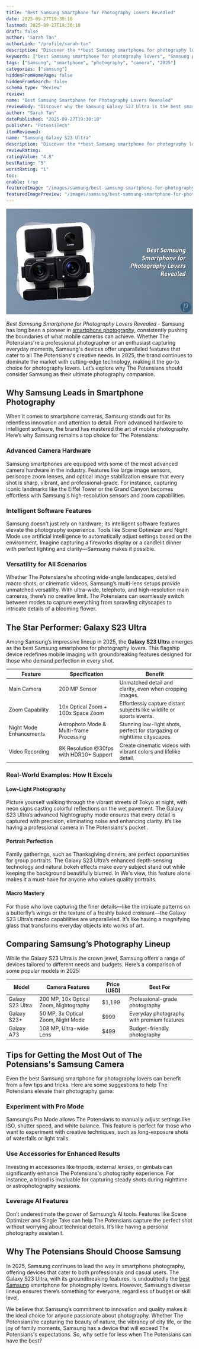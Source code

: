 ```yaml
---
title: "Best Samsung Smartphone for Photography Lovers Revealed"
date: 2025-09-27T19:30:10
lastmod: 2025-09-27T19:30:10
draft: false
author: "Sarah Tan"
authorLink: "/profile/sarah-tan"
description: "Discover the **best Samsung smartphone for photography lovers**! Explore top models with stunning cameras, advanced features, and pro-level photo quality."
keywords: ["best Samsung smartphone for photography lovers", "Samsung photography smartphones 2025", "top Samsung camera phones for photographers"]
tags: ["Samsung", "smartphone", "photography", "camera", "2025"]
categories: ["samsung"]
hiddenFromHomePage: false
hiddenFromSearch: false
schema_type: "Review"
review:
name: "Best Samsung Smartphone for Photography Lovers Revealed"
reviewBody: "Discover why the Samsung Galaxy S23 Ultra is the best smartphone for photography lovers in 2025. With its groundbreaking 200 MP camera, advanced AI features, and seamless user experience, it’s the top choice for capturing professional-grade photos and videos."
author: "Sarah Tan"
datePublished: "2025-09-27T19:30:10"
publisher: "PotensiTech"
itemReviewed:
name: "Samsung Galaxy S23 Ultra"
description: "Discover the **best Samsung smartphone for photography lovers**! Explore top models with stunning cameras, advanced features, and pro-level photo quality."
reviewRating:
ratingValue: "4.8"
bestRating: "5"
worstRating: "1"
toc:
enable: true
featuredImage: "/images/samsung/best-samsung-smartphone-for-photography-lovers-revealed.jpg"
featuredImagePreview: "/images/samsung/best-samsung-smartphone-for-photography-lovers-revealed.jpg"
---
```


![Best Samsung Smartphone for Photography Lovers Revealed](/images/samsung/best-samsung-smartphone-for-photography-lovers-revealed.jpg)


*Best Samsung Smartphone for Photography Lovers Revealed* - Samsung has long been a pioneer in [smartphone photography](/samsung/authentic-samsung-smartphone-photography-gear), consistently pushing the boundaries of what mobile cameras can achieve. Whether The Potensians're a professional photographer or an enthusiast capturing everyday moments, Samsung's devices offer unparalleled features that cater to all The Potensians's creative needs. In 2025, the brand continues to dominate the market with cutting-edge technology, making it the go-to choice for photography lovers. Let’s explore why The Potensians should consider Samsung as their ultimate photography companion.

## Why Samsung Leads in Smartphone Photography

When it comes to smartphone cameras, Samsung stands out for its relentless innovation and attention to detail. From advanced hardware to intelligent software, the brand has mastered the art of mobile photography.  Here’s why Samsung remains a top choice for The Potensians:

### Advanced Camera Hardware

Samsung smartphones are equipped with some of the most advanced camera hardware in the industry. Features like large image sensors, periscope zoom lenses, and optical image stabilization ensure that every shot is sharp, vibrant, and professional-grade. For instance, capturing iconic landmarks like the Eiffel Tower or the Grand Canyon becomes effortless with Samsung's high-resolution sensors and zoom capabilities.

### Intelligent Software Features

Samsung doesn’t just rely on hardware; its intelligent software features elevate the photography experience. Tools like Scene Optimizer and Night Mode use artificial intelligence to automatically adjust settings based on the environment. Imagine capturing a fireworks display or a candlelit dinner with perfect lighting and clarity—Samsung makes it possible.

### Versatility for All Scenarios

Whether The Potensians’re shooting wide-angle landscapes, detailed macro shots, or cinematic videos, Samsung’s multi-lens setups provide unmatched versatility. With ultra-wide, telephoto, and high-resolution main cameras, there’s no creative limit. The Potensians can seamlessly switch between modes to capture everything from sprawling cityscapes to intricate details of a blooming flower.

## The Star Performer: Galaxy S23 Ultra

Among Samsung’s impressive lineup in 2025, the __Galaxy S23 Ultra__ emerges as the best Samsung smartphone for photography lovers. This flagship device redefines mobile imaging with groundbreaking features designed for those who demand perfection in every shot.

<div class="table-responsive">
<table class="html-table">
<thead>
<tr>
<th>Feature</th>
<th>Specification</th>
<th>Benefit</th>
</tr>
</thead>
<tbody>
<tr>
<td>Main Camera</td>
<td>200 MP Sensor</td>
<td>Unmatched detail and clarity, even when cropping images.</td>
</tr>
<tr>
<td>Zoom Capability</td>
<td>10x Optical Zoom + 100x Space Zoom</td>
<td>Effortlessly capture distant subjects like wildlife or sports events.</td>
</tr>
<tr>
<td>Night Mode Enhancements</td>
<td>Astrophoto Mode & Multi-frame Processing</td>
<td>Stunning low-light shots, perfect for stargazing or nighttime cityscapes.</td>
</tr>
<tr>
<td>Video Recording</td>
<td>8K Resolution @30fps with HDR10+ Support</td>
<td>Create cinematic videos with vibrant colors and lifelike detail.</td>
</tr>
</tbody>
</table>
</div>

### Real-World Examples: How It Excels

#### Low-Light Photography

Picture yourself walking through the vibrant streets of Tokyo at night, with neon signs casting colorful reflections on the wet pavement. The Galaxy S23 Ultra’s advanced Nightography mode ensures that every detail is captured with precision, eliminating noise and enhancing clarity. It’s like having a professional camera in The Potensians's pocket .

#### Portrait Perfection

Family gatherings, such as Thanksgiving dinners, are perfect opportunities for group portraits. The Galaxy S23 Ultra’s enhanced depth-sensing technology and natural bokeh effects make every subject stand out while keeping the background beautifully blurred. In We's view, this feature alone makes it a must-have for anyone who values quality portraits.

#### Macro Mastery

For those who love capturing the finer details—like the intricate patterns on a butterfly’s wings or the texture of a freshly baked croissant—the Galaxy S23 Ultra’s macro capabilities are unparalleled. It’s like having a magnifying glass that transforms everyday objects into works of art.

## Comparing Samsung’s Photography Lineup

While the Galaxy S23 Ultra is the crown jewel, Samsung offers a range of devices tailored to different needs and budgets. Here’s a comparison of some popular models in 2025:

<div class="table-responsive">
<table class="html-table">
<thead>
<tr>
<th>Model</th>
<th>Camera Features</th>
<th>Price (USD)</th>
<th>Best For</th>
</tr>
</thead>
<tbody>
<tr>
<td>Galaxy S23 Ultra</td>
<td>200 MP, 10x Optical Zoom, Nightography</td>
<td>$1,199</td>
<td>Professional-grade photography</td>
</tr>
<tr>
<td>Galaxy S23+</td>
<td>50 MP, 3x Optical Zoom, Night Mode</td>
<td>$999</td>
<td>Everyday photography with premium features</td>
</tr>
<tr>
<td>Galaxy A73</td>
<td>108 MP, Ultra-wide Lens</td>
<td>$499</td>
<td>Budget-friendly photography</td>
</tr>
</tbody>
</table>
</div>

## Tips for Getting the Most Out of The Potensians's Samsung Camera

Even the best Samsung smartphone for photography lovers can benefit from a few tips and tricks. Here are some suggestions to help The Potensians elevate their photography game:

### Experiment with Pro Mode

Samsung’s Pro Mode allows The Potensians to manually adjust settings like ISO, shutter speed, and white balance. This feature is perfect for those who want to experiment with creative techniques, such as long-exposure shots of waterfalls or light trails.

### Use Accessories for Enhanced Results

Investing in accessories like tripods, external lenses, or gimbals can significantly enhance The Potensians's photography experience. For instance, a tripod is invaluable for capturing steady shots during nighttime or astrophotography sessions.

### Leverage AI Features

Don’t underestimate the power of Samsung’s AI tools. Features like Scene Optimizer and Single Take can help The Potensians capture the perfect shot without worrying about technical details. It’s like having a personal photography assistan t.

## Why The Potensians Should Choose Samsung

In 2025, Samsung continues to lead the way in smartphone photography, offering devices that cater to both professionals and casual users. The Galaxy S23 Ultra, with its groundbreaking features, is undoubtedly the [best Samsung](/samsung/best-samsung-gadgets-for-budget-buyers) smartphone for photography lovers. However, Samsung’s diverse lineup ensures there’s something for everyone, regardless of budget or skill level.

We believe that Samsung’s commitment to innovation and quality makes it the ideal choice for anyone passionate about photography. Whether The Potensians’re capturing the beauty of nature, the vibrancy of city life, or the joy of family moments, Samsung has a device that will exceed The Potensians's expectations. So, why settle for less when The Potensians can have the best?
